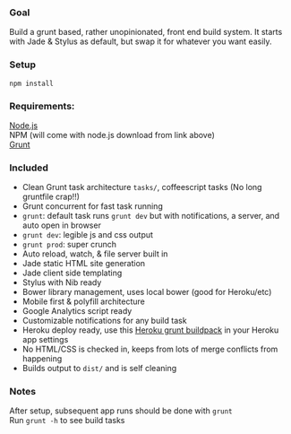 ### Goal
Build a grunt based, rather unopinionated, front end build system. It starts with Jade & Stylus as default, but swap it for whatever you want easily.

### Setup
`npm install`  

### Requirements:
[Node.js](http://nodejs.org/)  
NPM (will come with node.js download from link above)  
[Grunt](http://gruntjs.com/)  

### Included
- Clean Grunt task architecture `tasks/`, coffeescript tasks (No long gruntfile crap!!)
- Grunt concurrent for fast task running
- `grunt`: default task runs `grunt dev` but with notifications, a server, and auto open in browser
- `grunt dev`: legible js and css output
- `grunt prod`: super crunch
- Auto reload, watch, & file server built in
- Jade static HTML site generation
- Jade client side templating
- Stylus with Nib ready
- Bower library management, uses local bower (good for Heroku/etc)
- Mobile first & polyfill architecture
- Google Analytics script ready
- Customizable notifications for any build task
- Heroku deploy ready, use this [Heroku grunt buildpack](https://github.com/mbuchetics/heroku-buildpack-nodejs-grunt) in your Heroku app settings
- No HTML/CSS is checked in, keeps from lots of merge conflicts from happening
- Builds output to `dist/` and is self cleaning

### Notes
After setup, subsequent app runs should be done with `grunt`  
Run `grunt -h` to see build tasks
